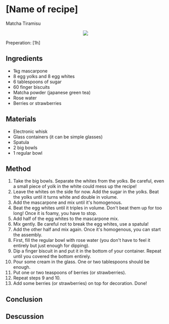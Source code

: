 # [Name of recipe]
Matcha Tiramisu
<p align="center">
<img src="example.png" />
</p>

Preperation: [1h]

## Ingredients
* 1kg mascarpone
* 8 egg yolks and 8 egg whites
* 6 tablespoons of sugar
* 60 finger biscuits
* Matcha powder (japanese green tea)
* Rose water 
* Berries or strawberries
## Materials
* Electronic whisk 
* Glass containers (it can be simple glasses)
* Spatula
* 2 big bowls
* 1 regular bowl
## Method
1. Take the big bowls. Separate the whites from the yolks. Be careful, even a small piece of yolk in the white could mess up the recipe! 
2. Leave the whites on the side for now. Add the sugar in the yolks. Beat the yolks until it turns white and double in volume.
3. Add the mascarpone and mix until it's homogenous.
4. Beat the egg whites until it triples in volume. Don't beat them up for too long! Once it is foamy, you have to stop.
5. Add half of the egg whites to the mascarpone mix.
6. Mix gently. Be careful not to break the egg whites, use a spatula!
7. Add the other half and mix again. Once it's homogenous, you can start the assembly.
8. First, fill the regular bowl with rose water (you don't have to feel it entirely but just enough for dipping).
9. Dip a finger biscuit in and put it in the bottom of your container. Repeat until you covered the bottom entirely.
10. Pour some cream in the glass. One or two tablespoons should be enough.
11. Put one or two teaspoons of berries (or strawberries).
12. Repeat steps 9 and 10.
13. Add some berries (or strawberries) on top for decoration.
Done!
## Conclusion

## Descussion
